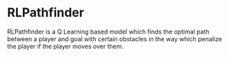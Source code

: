 # RLPathfinder
RLPathfinder is a Q Learning based model which finds the optimal path between a player and goal with certain obstacles in the way which penalize the player if the player moves over them.
